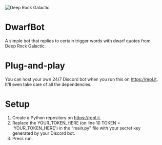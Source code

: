 ![Deep Rock Galactic](https://pcbuildsonabudget.com/wp-content/uploads/2019/02/Deep-Rock-Galactic-Banner.jpg)

# DwarfBot
 A simple bot that replies to certain trigger words with dwarf quotes from Deep Rock Galactic.

# Plug-and-play
 You can host your own 24/7 Discord bot when you run this on https://repl.it. It'll even take care of all the dependencies.
 
# Setup
 1. Create a Python repository on https://repl.it.
 2. Replace the YOUR_TOKEN_HERE (on line 10 TOKEN = 'YOUR_TOKEN_HERE') in the "main.py" file with your secret key generated by your Discord bot.
 3. Press run.
